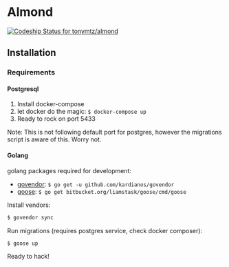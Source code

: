 # Almond

[ ![Codeship Status for tonymtz/almond](https://app.codeship.com/projects/4f4db340-2342-0135-1185-229ae24d69ea/status?branch=master)](https://app.codeship.com/projects/221937)

## Installation

### Requirements

#### Postgresql

1. Install docker-compose
2. let docker do the magic: `$ docker-compose up`
3. Ready to rock on port 5433

Note: This is not following default port for postgres, however the migrations script is aware of this. Worry not.

#### Golang

golang packages required for development:

- [govendor](https://github.com/kardianos/govendor): `$ go get -u github.com/kardianos/govendor`
- [goose](https://bitbucket.org/liamstask/goose/): `$ go get bitbucket.org/liamstask/goose/cmd/goose`

Install vendors:

```bash
$ govendor sync
```

Run migrations (requires postgres service, check docker composer):

```bash
$ goose up
```

Ready to hack!
